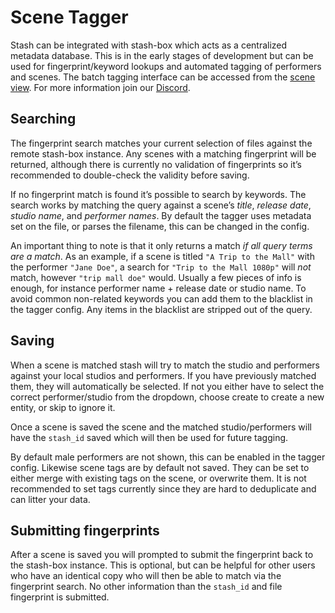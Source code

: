 # Scene Tagger

Stash can be integrated with stash-box which acts as a centralized metadata database. This is in the early stages of development but can be used for fingerprint/keyword lookups and automated tagging of performers and scenes. The batch tagging interface can be accessed from the [scene view](/scenes?disp=3). For more information join our [Discord](https://discord.gg/2TsNFKt).

## Searching 

The fingerprint search matches your current selection of files against the remote stash-box instance. Any scenes with a matching fingerprint will be returned, although there is currently no validation of fingerprints so it&rsquo;s recommended to double-check the validity before saving.

If no fingerprint match is found it&rsquo;s possible to search by keywords. The search works by matching the query against a scene&rsquo;s _title_, _release date_, _studio name_, and _performer names_. By default the tagger uses metadata set on the file, or parses the filename, this can be changed in the config.

An important thing to note is that it only returns a match *if all query terms are a match*. As an example, if a scene is titled `"A Trip to the Mall"` with the performer `"Jane Doe"`, a search for `"Trip to the Mall 1080p"` will *not* match, however `"trip mall doe"` would. Usually a few pieces of info is enough, for instance performer name + release date or studio name. To avoid common non-related keywords you can add them to the blacklist in the tagger config. Any items in the blacklist are stripped out of the query.

## Saving
When a scene is matched stash will try to match the studio and performers against your local studios and performers. If you have previously matched them, they will automatically be selected. If not you either have to select the correct performer/studio from the dropdown, choose create to create a new entity, or skip to ignore it.

Once a scene is saved the scene and the matched studio/performers will have the `stash_id` saved which will then be used for future tagging.

By default male performers are not shown, this can be enabled in the tagger config. Likewise scene tags are by default not saved. They can be set to either merge with existing tags on the scene, or overwrite them. It is not recommended to set tags currently since they are hard to deduplicate and can litter your data.

## Submitting fingerprints
After a scene is saved you will prompted to submit the fingerprint back to the stash-box instance. This is optional, but can be helpful for other users who have an identical copy who will then be able to match via the fingerprint search. No other information than the `stash_id` and file fingerprint is submitted.
